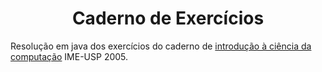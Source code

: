 <h1 align="center">
	Caderno de Exercícios
</h1>

Resolução em java dos exercícios do caderno de [introdução à ciência da computação](https://www.ime.usp.br/~macmulti/caderno-exercicios-versao2005.pdf) IME-USP 2005.

